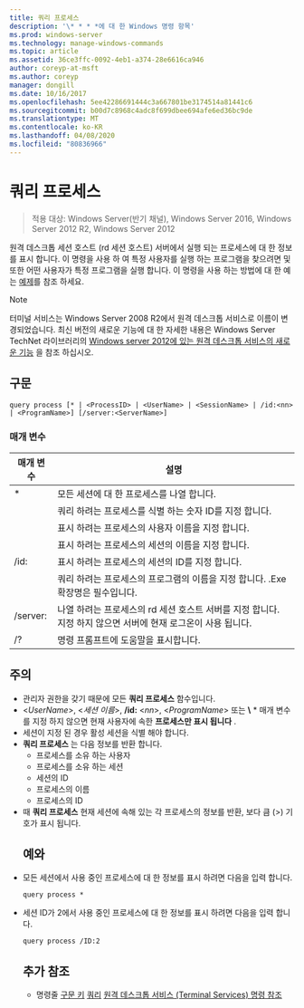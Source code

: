 ```yaml
---
title: 쿼리 프로세스
description: '\* * * *에 대 한 Windows 명령 항목'
ms.prod: windows-server
ms.technology: manage-windows-commands
ms.topic: article
ms.assetid: 36ce3ffc-0092-4eb1-a374-28e6616ca946
author: coreyp-at-msft
ms.author: coreyp
manager: dongill
ms.date: 10/16/2017
ms.openlocfilehash: 5ee42286691444c3a667801be3174514a81441c6
ms.sourcegitcommit: b00d7c8968c4adc8f699dbee694afe6ed36bc9de
ms.translationtype: MT
ms.contentlocale: ko-KR
ms.lasthandoff: 04/08/2020
ms.locfileid: "80836966"
---
```

# <a name="query-process"></a>쿼리 프로세스

>적용 대상: Windows Server(반기 채널), Windows Server 2016, Windows Server 2012 R2, Windows Server 2012

원격 데스크톱 세션 호스트 (rd 세션 호스트) 서버에서 실행 되는 프로세스에 대 한 정보를 표시 합니다.
이 명령을 사용 하 여 특정 사용자를 실행 하는 프로그램을 찾으려면 및 또한 어떤 사용자가 특정 프로그램을 실행 합니다.
이 명령을 사용 하는 방법에 대 한 예는 [예제](#BKMK_examples)를 참조 하세요.
> [!NOTE]
> 터미널 서비스는 Windows Server 2008 R2에서 원격 데스크톱 서비스로 이름이 변경되었습니다. 최신 버전의 새로운 기능에 대 한 자세한 내용은 Windows Server TechNet 라이브러리의 [Windows server 2012에 있는 원격 데스크톱 서비스의 새로운 기능](https://technet.microsoft.com/library/hh831527) 을 참조 하십시오.
> ## <a name="syntax"></a>구문
> ```
> query process [* | <ProcessID> | <UserName> | <SessionName> | /id:<nn> | <ProgramName>] [/server:<ServerName>]
> ```
> ### <a name="parameters"></a>매개 변수
> 
> |      매개 변수       |                                                                 설명                                                                  |
> |----------------------|----------------------------------------------------------------------------------------------------------------------------------------------|
> |          \*          |                                                    모든 세션에 대 한 프로세스를 나열 합니다.                                                     |
> |     <ProcessID>      |                                   쿼리 하려는 프로세스를 식별 하는 숫자 ID를 지정 합니다.                                   |
> |      <UserName>      |                                       표시 하려는 프로세스의 사용자 이름을 지정 합니다.                                       |
> |    <SessionName>     |                                     표시 하려는 프로세스의 세션의 이름을 지정 합니다.                                      |
> |       /id:<nn>       |                                      표시 하려는 프로세스의 세션의 ID를 지정 합니다.                                       |
> |    <ProgramName>     |                     쿼리 하려는 프로세스의 프로그램의 이름을 지정 합니다. .Exe 확장명은 필수입니다.                     |
> | /server:<ServerName> | 나열 하려는 프로세스의 rd 세션 호스트 서버를 지정 합니다. 지정 하지 않으면 서버에 현재 로그온이 사용 됩니다. |
> |          /?          |                                                     명령 프롬프트에 도움말을 표시합니다.                                                     |
> 
> ## <a name="remarks"></a>주의
> - 관리자 권한을 갖기 때문에 모든 **쿼리 프로세스** 함수입니다.
> - <*UserName*>, <*세션 이름*>, **/id:** <*nn*>, <*ProgramName*> 또는 **\\** * 매개 변수를 지정 하지 않으면 현재 사용자에 속한 **프로세스만 표시 됩니다** .
> - 세션이 지정 된 경우 활성 세션을 식별 해야 합니다.
> - **쿼리 프로세스** 는 다음 정보를 반환 합니다.
>   -   프로세스를 소유 하는 사용자
>   -   프로세스를 소유 하는 세션
>   -   세션의 ID
>   -   프로세스의 이름
>   -   프로세스의 ID
> - 때 **쿼리 프로세스** 현재 세션에 속해 있는 각 프로세스의 정보를 반환, 보다 큼 (>) 기호가 표시 됩니다.
>   ## <a name="examples"></a><a name=BKMK_examples></a>예와
> - 모든 세션에서 사용 중인 프로세스에 대 한 정보를 표시 하려면 다음을 입력 합니다.
>   ```
>   query process *
>   ```
> - 세션 ID가 2에서 사용 중인 프로세스에 대 한 정보를 표시 하려면 다음을 입력 합니다.
>   ```
>   query process /ID:2
>   ```
>   ## <a name="additional-references"></a>추가 참조
>   - 명령줄 [구문 키](command-line-syntax-key.md)
>   [쿼리](query.md)
>   [원격 데스크톱 서비스 (Terminal Services) 명령 참조](remote-desktop-services-terminal-services-command-reference.md)
